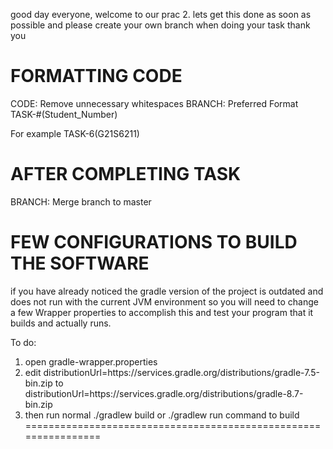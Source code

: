 good day everyone, welcome to our prac 2. lets get this done as soon as possible and please create your own branch when doing your task thank you

FORMATTING CODE
==============================================================
CODE:
Remove unnecessary whitespaces 
BRANCH:
Preferred Format 
TASK-#(Student_Number)

For example 
TASK-6(G21S6211)

AFTER COMPLETING TASK 
===============================================================
BRANCH:
Merge branch to master

FEW CONFIGURATIONS TO BUILD THE SOFTWARE
===============================================================
if you have already noticed the gradle version of the project is outdated and does not run with the current 
JVM environment so you will need to change a few Wrapper properties to accomplish this and test your program 
that it builds and actually runs. 

To do:
1. open gradle-wrapper.properties
2. edit distributionUrl=https\://services.gradle.org/distributions/gradle-7.5-bin.zip to
   distributionUrl=https\://services.gradle.org/distributions/gradle-8.7-bin.zip
3. then run normal ./gradlew build or ./gradlew run command to build
================================================================




